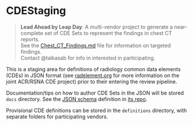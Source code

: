 # CDEStaging

> **Lead Ahead by Leap Day**: A multi-vendor project to generate a near-complete set of CDE Sets to represent the findings in chest CT reports.<br/>
> See the [Chest_CT_Findings.md](Chest_CT_Findings.md) file for information on targeted findings.<br/>
> Contact @talkasab for info in interested in participating. 

This is a staging area for definitions of radiology common data elements (CDEs) in JSON format (see [radelement.org](https://www.radelement.org) for more information on the joint ACR/RSNA CDE project) prior to their entering the review pipeline.

Documentation/tips on how to author CDE Sets in the JSON will be stored `docs` directory. See the [JSON schema](blob/master/cde.schema.json) definition in [its repo](https://github.com/RSNA/ACR-RSNA-CDEs/).

Provisional CDE definitions can be stored in the `definitions` directory, with separate folders for participating vendors.
